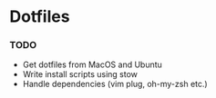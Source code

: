 # Dotfiles

### TODO
* Get dotfiles from MacOS and Ubuntu
* Write install scripts using stow
* Handle dependencies (vim plug, oh-my-zsh etc.)
